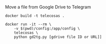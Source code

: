 Move a file from Google Drive to Telegram

```
docker build -t telecosas .

docker run -it --rm \
    -v $(pwd)/config:/app/config \
    telecosas \
    python gd2tg.py [gdrive file ID or URL]]
```
